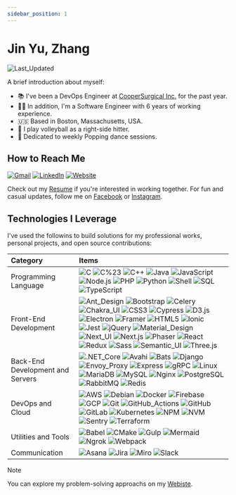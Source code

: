 ```yaml
---
sidebar_position: 1
---
```


# Jin Yu, Zhang

![Last_Updated](https://img.shields.io/badge/Last_Updated-10/03/2024-blue?labelColor=555555)

A brief introduction about myself:

- 📚 I've been a DevOps Engineer at [CooperSurgical Inc.](https://www.coopersurgical.com/) for the past year.
- 👨‍💻 In addition, I'm a Software Engineer with 6 years of working experience.
- 🇺🇸 Based in Boston, Massachusetts, USA.
- 🏐 I play volleyball as a right-side hitter.
- 🕺 Dedicated to weekly Popping dance sessions.

## How to Reach Me

[![Gmail](https://img.shields.io/badge/Gmail-C71610?logo=gmail&logoColor=white)](mailto:siegesailor@gmail.com)
[![LinkedIn](https://img.shields.io/badge/LinkedIn-0A66C2?logo=linkedin&logoColor=white)](https://www.linkedin.com/in/jin-yu-zhang-812181155/)
[![Website](https://img.shields.io/badge/Website-5D83AC.svg?logo=chromatic&logoColor=white)](https://www.jinyu-zhang.com)

Check out my [Resume](https://drive.google.com/file/d/1iWgEmjzBHQV_3KDRS0zwj6qf5NlHDiCy/view) if you're interested in working together. For fun and casual updates, follow me on [Facebook](https://www.facebook.com/lookswalidy) or [Instagram](https://www.instagram.com/lookswalidy/).

## Technologies I Leverage

I've used the followins to build solutions for my professional works, personal projects, and open source contributions:

| Category                         | Items                                                                                                                                                                                                                                                                                                                                                                                                                                                                                                                                                                                                                                                                                                                                                                                                                                                                                                                                                                                                                                                                                                                                                                                                                                                                                                                                                                                                                                                                                                                                                                                                                                                                                                                                                                                                                                                             |
| :------------------------------- | :---------------------------------------------------------------------------------------------------------------------------------------------------------------------------------------------------------------------------------------------------------------------------------------------------------------------------------------------------------------------------------------------------------------------------------------------------------------------------------------------------------------------------------------------------------------------------------------------------------------------------------------------------------------------------------------------------------------------------------------------------------------------------------------------------------------------------------------------------------------------------------------------------------------------------------------------------------------------------------------------------------------------------------------------------------------------------------------------------------------------------------------------------------------------------------------------------------------------------------------------------------------------------------------------------------------------------------------------------------------------------------------------------------------------------------------------------------------------------------------------------------------------------------------------------------------------------------------------------------------------------------------------------------------------------------------------------------------------------------------------------------------------------------------------------------------------------------------------------------------- |
| Programming Language             | ![C](https://img.shields.io/badge/C-555555?&logo=C) ![C%23](https://img.shields.io/badge/C%23-555555?&logo=c%2b%2b&logoColor=00599C) ![C++](https://img.shields.io/badge/C++-555555?&logo=c%2b%2b&logoColor=00599C) ![Java](https://img.shields.io/badge/Java-555555?&logo=OpenJDK&logoColor=004996) ![JavaScript](https://img.shields.io/badge/JavaScript-555555?&logo=JavaScript) ![Node.js](https://img.shields.io/badge/Node.js-555555?&logo=node.js) ![PHP](https://img.shields.io/badge/PHP-555555?&logo=PHP&logoColor=) ![Python](https://img.shields.io/badge/Python-555555?&logo=Python) ![Shell](https://img.shields.io/badge/Shell-555555?&logo=Shell) ![SQL](https://img.shields.io/badge/SQL-555555?&logo=SQLite&logoColor=003B57) ![TypeScript](https://img.shields.io/badge/TypeScript-555555?&logo=TypeScript)                                                                                                                                                                                                                                                                                                                                                                                                                                                                                                                                                                                                                                                                                                                                                                                                                                                                                                                                                                                                                                    |
| Front-End Development            | ![Ant_Design](https://img.shields.io/badge/Ant_Design-555555?&logo=AntDesign&logoColor=0170FE) ![Bootstrap](https://img.shields.io/badge/Bootstrap-555555?&logo=Bootstrap&logoColor=) ![Celery](https://img.shields.io/badge/Celery-555555?&logo=Celery&logoColor=37814A) ![Chakra_UI](https://img.shields.io/badge/Chakra_UI-555555?&logo=ChakraUI&logoColor=) ![CSS3](https://img.shields.io/badge/CSS3-555555?&logo=CSS3&logoColor=1572B6) ![Cypress](https://img.shields.io/badge/Cypress-555555?&logo=Cypress&logoColor=) ![D3.js](https://img.shields.io/badge/D3.js-555555?&logo=D3.js&logoColor=) ![Electron](https://img.shields.io/badge/Electron-555555?&logo=Electron&logoColor=) ![Framer](https://img.shields.io/badge/Framer-555555?&logo=Framer&logoColor=0055FF) ![HTML5](https://img.shields.io/badge/HTML5-555555?&logo=HTML5&logoColor=) ![Ionic](https://img.shields.io/badge/Ionic-555555?&logo=Ionic&logoColor=) ![Jest](https://img.shields.io/badge/Jest-555555?&logo=Jest&logoColor=C21325) ![jQuery](https://img.shields.io/badge/jQuery-555555?&logo=jQuery&logoColor=8769AD) ![Material_Design](https://img.shields.io/badge/Material_Design-555555?&logo=MaterialDesign&logoColor=) ![Next_UI](https://img.shields.io/badge/Next_UI-555555?&logo=NextUI&logoColor=) ![Next.js](https://img.shields.io/badge/Next.js-555555?&logo=Next.js) ![Phaser](https://img.shields.io/badge/Phaser-555555?&logo=Framework&logoColor=) ![React](https://img.shields.io/badge/React-555555?&logo=React) ![Redux](https://img.shields.io/badge/Redux-555555?&logo=Redux&logoColor=764ABC) ![Sass](https://img.shields.io/badge/Sass-555555?&logo=Sass&logoColor=) ![Semantic_UI](https://img.shields.io/badge/Semantic_UI-555555?&logo=SemanticUI&logoColor=) ![Three.js](https://img.shields.io/badge/Three.js-555555?&logo=Three.js&logoColor=) |
| Back-End Development and Servers | ![.NET_Core](https://img.shields.io/badge/.NET_Core-555555?&logo=.NET&logoColor=512BF4) ![Avahi](https://img.shields.io/badge/Avahi-555555?&logo=Airbrake&logoColor=75479C) ![Bats](https://img.shields.io/badge/Bats-555555?&logo=GNUBASH&logoColor=4EAA25) ![Django](https://img.shields.io/badge/Django-555555?&logo=Django) ![Envoy_Proxy](https://img.shields.io/badge/Envoy_Proxy-555555?&logo=EnvoyProxy&logoColor=) ![Express](https://img.shields.io/badge/Express-555555?&logo=Express&logoColor=) ![gRPC](https://img.shields.io/badge/gRPC-555555?&logo=tRPC&logoColor=) ![Linux](https://img.shields.io/badge/Linux-555555?&logo=Linux) ![MariaDB](https://img.shields.io/badge/MariaDB-555555?&logo=MariaDB&logoColor=003545) ![MySQL](https://img.shields.io/badge/MySQL-555555?&logo=MySQL) ![Nginx](https://img.shields.io/badge/Nginx-555555?&logo=Nginx&logoColor=809639) ![PostgreSQL](https://img.shields.io/badge/PostgreSQL-555555?&logo=PostgreSQL) ![RabbitMQ](https://img.shields.io/badge/RabbitMQ-555555?&logo=RabbitMQ&logoColor=) ![Redis](https://img.shields.io/badge/Redis-555555?&logo=Redis)                                                                                                                                                                                                                                                                                                                                                                                                                                                                                                                                                                                                                                                                                                                                   |
| DevOps and Cloud                 | ![AWS](https://img.shields.io/badge/AWS-555555?&logo=Amazon-Web-Services&logoColor=F90) ![Debian](https://img.shields.io/badge/Debian-555555?&logo=Debian&logoColor=AB1D33) ![Docker](https://img.shields.io/badge/Docker-555555?&logo=Docker) ![Firebase](https://img.shields.io/badge/Firebase-555555?&logo=Firebase&logoColor=DD2C00) ![GCP](https://img.shields.io/badge/GCP-555555?&logo=GoogleCloud&logoColor=4285F4) ![Git](https://img.shields.io/badge/Git-555555?&logo=Git) ![GitHub_Actions](https://img.shields.io/badge/GitHub_Actions-555555?&logo=GitHub-Actions) ![GitHub](https://img.shields.io/badge/GitHub-555555?&logo=GitHub) ![GitLab](https://img.shields.io/badge/GitLab-555555?&logo=GitLab&logoColor=FCA326) ![Kubernetes](https://img.shields.io/badge/Kubernetes-555555?&logo=Kubernetes) ![NPM](https://img.shields.io/badge/NPM-555555?&logo=NPM&logoColor=CB3837) ![NVM](https://img.shields.io/badge/NVM-555555?&logo=NVM&logoColor=) ![Sentry](https://img.shields.io/badge/Sentry-555555?&logo=Sentry&logoColor=362D59) ![Terraform](https://img.shields.io/badge/Terraform-555555?&logo=Terraform)                                                                                                                                                                                                                                                                                                                                                                                                                                                                                                                                                                                                                                                                                                                            |
| Utilities and Tools              | ![Babel](https://img.shields.io/badge/Babel-555555?&logo=Babel&logoColor=) ![CMake](https://img.shields.io/badge/CMake-555555?&logo=CMake&logoColor=064F8C) ![Gulp](https://img.shields.io/badge/Gulp-555555?&logo=Gulp&logoColor=) ![Mermaid](https://img.shields.io/badge/Mermaid-555555?&logo=Mermaid&logoColor=) ![Ngrok](https://img.shields.io/badge/Ngrok-555555?&logo=Ngrok&logoColor=1F1E37) ![Webpack](https://img.shields.io/badge/Webpack-555555?&logo=Webpack&logoColor=)                                                                                                                                                                                                                                                                                                                                                                                                                                                                                                                                                                                                                                                                                                                                                                                                                                                                                                                                                                                                                                                                                                                                                                                                                                                                                                                                                                            |
| Communication                    | ![Asana](https://img.shields.io/badge/Asana-555555?&logo=Asana&logoColor=F06A6A) ![Jira](https://img.shields.io/badge/Jira-555555?&logo=Jira&logoColor=0052CC) ![Miro](https://img.shields.io/badge/Miro-555555?&logo=Miro&logoColor=050038) ![Slack](https://img.shields.io/badge/Slack-555555?&logo=Slack&logoColor=4A154B)                                                                                                                                                                                                                                                                                                                                                                                                                                                                                                                                                                                                                                                                                                                                                                                                                                                                                                                                                                                                                                                                                                                                                                                                                                                                                                                                                                                                                                                                                                                                     |

> [!NOTE]
>
> You can explore my problem-solving approachs on my [Webiste](https://www.jinyu-zhang.com).

